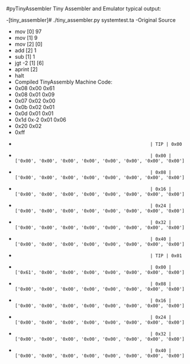 #pyTinyAssembler 
Tiny Assembler and Emulator 
typical output: 

-[tiny_assembler]# ./tiny_assembler.py systemtest.ta
-Original Source

- mov [0] 97
- mov [1] 9
- mov [2] [0]
- add [2] 1
- sub [1] 1
- jgt -2 [1] [6]
- aprint [2]
- halt
- Compiled TinyAssembly Machine Code:
- 0x08 0x00 0x61
- 0x08 0x01 0x09
- 0x07 0x02 0x00
- 0x0b 0x02 0x01
- 0x0d 0x01 0x01
- 0x1d 0x-2 0x01 0x06
- 0x20 0x02
- 0xff
-                                                        | TIP | 0x00
-                                                        | 0x00 | ['0x00', '0x00', '0x00', '0x00', '0x00', '0x00', '0x00', '0x00']
-                                                        | 0x08 | ['0x00', '0x00', '0x00', '0x00', '0x00', '0x00', '0x00', '0x00']
-                                                        | 0x16 | ['0x00', '0x00', '0x00', '0x00', '0x00', '0x00', '0x00', '0x00']
-                                                        | 0x24 | ['0x00', '0x00', '0x00', '0x00', '0x00', '0x00', '0x00', '0x00']
-                                                        | 0x32 | ['0x00', '0x00', '0x00', '0x00', '0x00', '0x00', '0x00', '0x00']
-                                                        | 0x40 | ['0x00', '0x00', '0x00', '0x00', '0x00', '0x00', '0x00', '0x00']
-                                                        | TIP | 0x01
-                                                        | 0x00 | ['0x61', '0x00', '0x00', '0x00', '0x00', '0x00', '0x00', '0x00']
-                                                        | 0x08 | ['0x00', '0x00', '0x00', '0x00', '0x00', '0x00', '0x00', '0x00']
-                                                        | 0x16 | ['0x00', '0x00', '0x00', '0x00', '0x00', '0x00', '0x00', '0x00']
-                                                        | 0x24 | ['0x00', '0x00', '0x00', '0x00', '0x00', '0x00', '0x00', '0x00']
-                                                        | 0x32 | ['0x00', '0x00', '0x00', '0x00', '0x00', '0x00', '0x00', '0x00']
-                                                        | 0x40 | ['0x00', '0x00', '0x00', '0x00', '0x00', '0x00', '0x00', '0x00']



